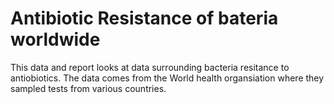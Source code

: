 # Antibiotic Resistance of bateria worldwide
This data and report looks at data surrounding bacteria resitance to antiobiotics. The data comes from the World health organsiation where they sampled tests from various countries. 
